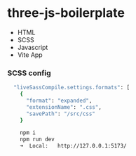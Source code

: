 # three-js-boilerplate

- HTML
- SCSS
- Javascript
- Vite App

### SCSS config

```bash
  "liveSassCompile.settings.formats": [
    {
      "format": "expanded",
      "extensionName": ".css",
      "savePath": "/src/css"
    }
```

```bash
    npm i
    npm run dev
    ➜  Local:   http://127.0.0.1:5173/
```
